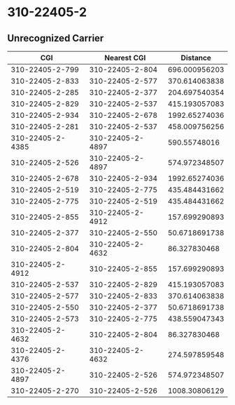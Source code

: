 # 310-22405-2
## Unrecognized Carrier


| CGI | Nearest CGI | Distance |
|-----|-------------|----------|
| 310-22405-2-799 | 310-22405-2-804 | 696.000956203 |
| 310-22405-2-833 | 310-22405-2-577 | 370.614063838 |
| 310-22405-2-285 | 310-22405-2-377 | 204.697540354 |
| 310-22405-2-829 | 310-22405-2-537 | 415.193057083 |
| 310-22405-2-934 | 310-22405-2-678 | 1992.65274036 |
| 310-22405-2-281 | 310-22405-2-537 | 458.009756256 |
| 310-22405-2-4385 | 310-22405-2-4897 | 590.55748016 |
| 310-22405-2-526 | 310-22405-2-4897 | 574.972348507 |
| 310-22405-2-678 | 310-22405-2-934 | 1992.65274036 |
| 310-22405-2-519 | 310-22405-2-775 | 435.484431662 |
| 310-22405-2-775 | 310-22405-2-519 | 435.484431662 |
| 310-22405-2-855 | 310-22405-2-4912 | 157.699290893 |
| 310-22405-2-377 | 310-22405-2-550 | 50.6718691738 |
| 310-22405-2-804 | 310-22405-2-4632 | 86.327830468 |
| 310-22405-2-4912 | 310-22405-2-855 | 157.699290893 |
| 310-22405-2-537 | 310-22405-2-829 | 415.193057083 |
| 310-22405-2-577 | 310-22405-2-833 | 370.614063838 |
| 310-22405-2-550 | 310-22405-2-377 | 50.6718691738 |
| 310-22405-2-573 | 310-22405-2-775 | 438.559047343 |
| 310-22405-2-4632 | 310-22405-2-804 | 86.327830468 |
| 310-22405-2-4376 | 310-22405-2-4632 | 274.597859548 |
| 310-22405-2-4897 | 310-22405-2-526 | 574.972348507 |
| 310-22405-2-270 | 310-22405-2-526 | 1008.30806129 |
